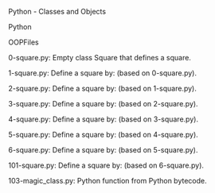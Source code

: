 Python - Classes and Objects

Python

OOPFiles

0-square.py: Empty class Square that defines a square.



1-square.py: Define a square by: (based on 0-square.py).



2-square.py: Define a square by: (based on 1-square.py).



3-square.py: Define a square by: (based on 2-square.py).



4-square.py: Define a square by: (based on 3-square.py).



5-square.py: Define a square by: (based on 4-square.py).



6-square.py: Define a square by: (based on 5-square.py).



101-square.py: Define a square by: (based on 6-square.py).



103-magic_class.py: Python function from Python bytecode.

